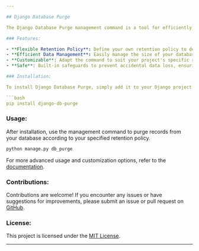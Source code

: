 ```yaml
---

## Django Database Purge

The Django Database Purge management command is a tool for efficiently removing unwanted records from your Django project's database based on a specified retention policy. This command helps you keep your database clean and optimized by permanently deleting records that are no longer needed.

### Features:

- **Flexible Retention Policy**: Define your own retention policy to determine which records should be purged from the database.
- **Efficient Data Management**: Easily manage the size of your database by removing outdated or unnecessary records.
- **Customizable**: Adapt the command to suit your project's specific requirements and database structure.
- **Safe**: Built-in safeguards to prevent accidental data loss, ensuring that only the intended records are purged.

### Installation:

To install Django Database Purge, simply add it to your Django project's `INSTALLED_APPS` and run the management command.

```bash
pip install django-db-purge
```

### Usage:

After installation, use the management command to purge records from your database according to your specified retention policy.

```bash
python manage.py db_purge
```

For more advanced usage and customization options, refer to the [documentation](link_to_documentation).

### Contributions:

Contributions are welcome! If you encounter any issues or have suggestions for improvements, please submit an issue or pull request on [GitHub](link_to_github_repo).

### License:

This project is licensed under the [MIT License](link_to_license_file).

---
```

